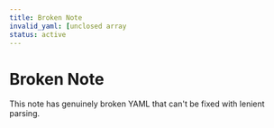 ```yaml
---
title: Broken Note
invalid_yaml: [unclosed array
status: active
---
```


# Broken Note

This note has genuinely broken YAML that can't be fixed with lenient parsing.